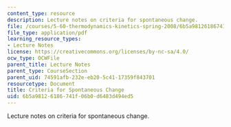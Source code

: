 ```yaml
---
content_type: resource
description: Lecture notes on criteria for spontaneous change.
file: /courses/5-60-thermodynamics-kinetics-spring-2008/6b5a98126186741f06b0d6483d494ed5_lec_12.pdf
file_type: application/pdf
learning_resource_types:
- Lecture Notes
license: https://creativecommons.org/licenses/by-nc-sa/4.0/
ocw_type: OCWFile
parent_title: Lecture Notes
parent_type: CourseSection
parent_uid: 74591afb-232e-eb20-5c41-17359f843701
resourcetype: Document
title: Criteria for Spontaneous Change
uid: 6b5a9812-6186-741f-06b0-d6483d494ed5
---
```

Lecture notes on criteria for spontaneous change.